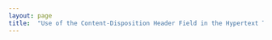 ```yaml
---
layout: page
title:  "Use of the Content-Disposition Header Field in the Hypertext Transfer Protocol (HTTP)"
---
```


